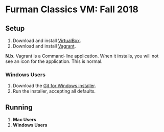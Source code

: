 # Furman Classics VM: Fall 2018

## Setup

1. Download and install [VirtualBox](https://www.virtualbox.org).
1. Download and install [Vagrant](https://www.vagrantup.com).

**N.b.** Vagrant is a Command-line application. When it installs, you will not see an icon for the application. This is normal.

### Windows Users

1. Download the [Git for Windows installer](https://gitforwindows.org).
1. Run the installer, accepting all defaults.

## Running

1. **Mac Users**
1. **Windows Users**

